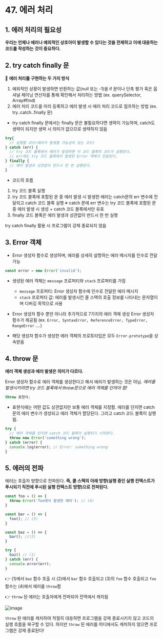 # 47. 에러 처리

## 1. 에러 처리의 필요성

__우리는 언제나 에러나 예외적인 상호아이 발생할 수 있다는 것을 전제하고 이에 대응하는 코드를 작성하는 것이 중요하다.__

## 2. try catch finally 문

📌 __에러 처리를 구현하는 두 가지 방식__ <br>
    
  1. 예외적인 상황이 발생하면 반환하는 값(null 또는 -1)을 if 문이나 단축 평가 혹은 옵셔널 체이닝 연산자를 통해 확인해서 처리하는 방법 (ex. querySelector, Array#find) 
  2. 에러 처리 코드를 미리 등록하고 에러 발생 시 에러 처리 코드로 점프하는 방법 (ex. try..catch..finally 문)

- try catch finally 문에서는 finally 문은 불필요하다면 생략이 가능하며, catch도 생략이 되지만 생략 시 의미가 없으므로 생략하지 않음

```js
try{
  // 실행할 코드(에러가 발생할 가능성이 있는 코드)
} catch (err) {
  // try 코드 블록에서 에러가 발생하면 이 코드 블록의 코드가 실행된다.
  // err에는 try 코드 블록에서 발생한 Error 객체가 전달된다.
} finally {
  // 에러 발생과 상관없이 반드시 한 번 실행된다.  
}

```

- 코드의 흐름
1. try 코드 블록 실행
2. try 코드 블록에 포함된 문 중 에러 발생 시 발생한 에러는 catch문의 err 변수에 전달되고 catch 코드 블록 실행
※ catch 문에 err 변수는 try 코드 블록에 포함된 문 중 에러 발생 시 생성 + catch 코드 블록에서만 유효
3. finally 코드 블록은 에러 발생과 상관없이 반드시 한 번 실행

try catch finally 활용 시 프로그램이 강제 종료되지 않음

## 3. Error 객체

- Error 생성자 함수로 생성하며, 에러를 상세히 설명하는 에러 메시지를 인수로 전달 가능

```js
const error = new Error('invalid');
```

- 생성된 에러 객체는 `message` 프로퍼티와 `stack` 프로퍼티를 가짐
    - `message` 프로퍼티: Error 생성자 함수에 인수로 전달한 에러 메시지
    - `stack` 프로퍼티 값: 에러를 발생시킨 콜 스택의 호출 정보를 나타내는 문자열이며 디버깅 목적으로 사용

- Error 생성자 함수 뿐만 아니라 추가적으로 7가지의 에러 객체 생성 Error 생성자 함수가 제공됨 (ex. ``Error, SyntaxError, ReferenceError, TypeError, RangeError`` ....)
- 해당 생성자 함수가 생성한 에러 객체의 프로토타입은 모두 `Error.prototype`을 상속받음

## 4. throw 문

__에러 객체 생성과 에러 발생은 의미가 다르다.__

Error 생성자 함수로 에러 객체를 생성한다고 해서 에러가 발생하는 것은 아님. _에러를 발생시키려면 try 코드 블록에서 throw문으로 에러 객체를 던져야 함!_

```js
throw 표현식;
```

- 표현식에는 어떤 값도 상관없지만 보통 에러 객체를 지정함. 에러를 던지면 catch 문의 에러 변수가 생성되고 에러 객체가 할당된다. 그리고 catch 코드 블록이 실행됨. 

```js
try {
  // 에러 객체를 던지면 catch 코드 블록이 실행되기 시작한다.
  throw new Error('something wrong');
} catch (error) {
  console.log(error); // Error: something wrong
}
```

## 5. 에러의 전파

에러는 호출자 방향으로 전파된다. __즉, 콜 스택의 아래 방향(실행 중인 실행 컨텍스트가 푸시되기 직전에 푸시된 실행 컨텍스트 방향)으로 전파된다.__

```js
const foo = () => {
  throw Error('foo에서 발생한 에러'); // (4)
}

const bar = () => {
  foo(); // (3)
}

const baz = () => {
  bar(); //(2)
}

try {
  baz() // (1)
} catch (err) {
  console.error(err);
}
```
👉 (1)에서 `baz` 함수 호출 시 (2)에서 `bar` 함수 호출되고 (3)의 `foo` 함수 호출되고 `foo` 함수는 (4)에서 에러를 `throw`함

👉 `throw` 된 에러는 호출자에게 전파되어 전역에서 캐치됨

![image](https://github.com/YelynnOh/Modern-JS-Deep-Dive_Study/assets/110076475/a7aa2787-bd43-4e71-8aca-3db3a94a9b07)


`throw` 된 에러를 캐치하여 적절히 대응하면 프로그램을 강제 종료시키지 않고 코드의 실행 흐름을 복구할 수 있다. 하지만 `throw` 된 에러를 어디에서도 캐치하지 않으면 프로그램은 강제 종료된다!
